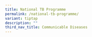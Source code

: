 ```yaml
---
title: National TB Programme
permalink: /national-tb-programme/
variant: tiptap
description: ""
third_nav_title: Communicable Diseases
---
```

